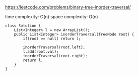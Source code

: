 https://leetcode.com/problems/binary-tree-inorder-traversal/


time complexity: O(n)
space complexity: O(n)
```
class Solution {
    List<Integer> l = new ArrayList();
    public List<Integer> inorderTraversal(TreeNode root) {
        if(root == null) return l;
        
        inorderTraversal(root.left);
        l.add(root.val);
        inorderTraversal(root.right);
        return l;
    }
}
```